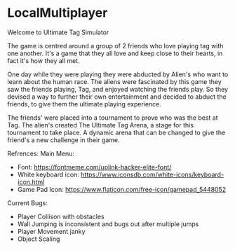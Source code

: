 # LocalMultiplayer

Welcome to Ultimate Tag Simulator 

The game is centred around a group of 2 friends who love playing tag with one another. It's a game that they all love and keep close to their hearts, in fact it's how they all met.

One day while they were playing they were abducted by Alien's who want to learn about the human race. The aliens were fascinated by this game they saw the friends playing, Tag, and enjoyed watching the friends play. So they devised a way to further their own entertainment and decided to abduct the friends, to give them the ultimate playing experience.

The friends' were placed into a tournament to prove who was the best at Tag. The alien's created The Ultimate Tag Arena, a stage for this tournament to take place. A dynamic arena that can be changed to give the friend's a new challenge in their game. 

Refrences:
Main Menu: 
- Font: https://fontmeme.com/uplink-hacker-elite-font/
- White keyboard icon: https://www.iconsdb.com/white-icons/keyboard-icon.html
- Game Pad Icon: https://www.flaticon.com/free-icon/gamepad_5448052



Current Bugs:
- Player Collison with obstacles 
- Wall Jumping is inconsistent and bugs out after multiple jumps 
- Player Movement janky 
- Object Scaling 

